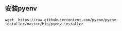 ## 安装pyenv
```shell
wget  https://raw.githubusercontent.com/pyenv/pyenv-installer/master/bin/pyenv-installer

```